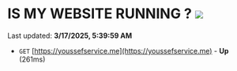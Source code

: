 # IS MY WEBSITE RUNNING ? [![](https://img.shields.io/static/v1?label=Sponsor&message=%E2%9D%A4&logo=GitHub&color=%23fe8e86)](https://github.com/sponsors/Youssef-Lehmam)

Last updated: **3/17/2025, 5:39:59 AM**

- `GET` [https://youssefservice.me](https://youssefservice.me) - **Up** (261ms)
